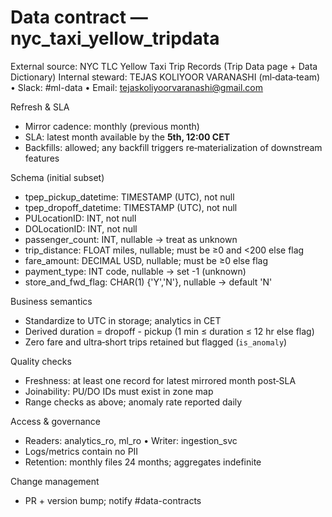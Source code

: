# Data contract — nyc_taxi_yellow_tripdata

External source: NYC TLC Yellow Taxi Trip Records (Trip Data page + Data Dictionary)
Internal steward: TEJAS KOLIYOOR VARANASHI (ml‑data‑team)  • Slack: #ml-data • Email: tejaskoliyoorvaranashi@gmail.com

Refresh & SLA
- Mirror cadence: monthly (previous month)
- SLA: latest month available by the **5th, 12:00 CET**
- Backfills: allowed; any backfill triggers re‑materialization of downstream features

Schema (initial subset)
- tpep_pickup_datetime: TIMESTAMP (UTC), not null
- tpep_dropoff_datetime: TIMESTAMP (UTC), not null
- PULocationID: INT, not null
- DOLocationID: INT, not null
- passenger_count: INT, nullable -> treat as unknown
- trip_distance: FLOAT miles, nullable; must be ≥0 and <200 else flag
- fare_amount: DECIMAL USD, nullable; must be ≥0 else flag
- payment_type: INT code, nullable -> set -1 (unknown)
- store_and_fwd_flag: CHAR(1) {'Y','N'}, nullable -> default 'N'

Business semantics
- Standardize to UTC in storage; analytics in CET
- Derived duration = dropoff - pickup (1 min ≤ duration ≤ 12 hr else flag)
- Zero fare and ultra‑short trips retained but flagged (`is_anomaly`)

Quality checks
- Freshness: at least one record for latest mirrored month post‑SLA
- Joinability: PU/DO IDs must exist in zone map
- Range checks as above; anomaly rate reported daily

Access & governance
- Readers: analytics_ro, ml_ro • Writer: ingestion_svc
- Logs/metrics contain no PII
- Retention: monthly files 24 months; aggregates indefinite

Change management
- PR + version bump; notify #data-contracts
